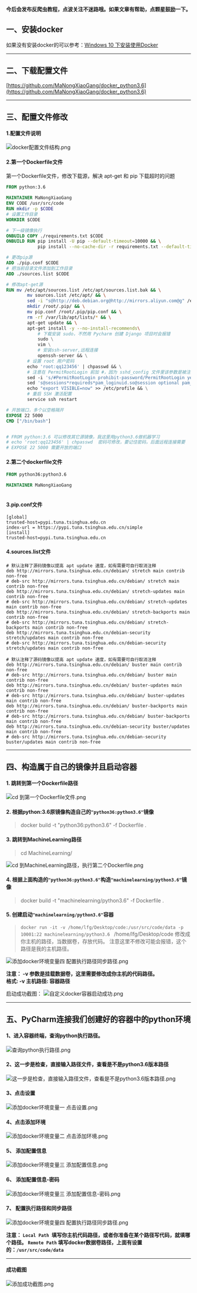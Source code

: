 **今后会发布反爬虫教程，点波关注不迷路哦。如果文章有帮助，点颗星鼓励一下。**

## 一、安装docker
如果没有安装docker的可以参考：[Windows 10 下安装使用Docker](https://www.jianshu.com/p/c7d35f406598)

---
## 二、下载配置文件
[https://github.com/MaNongXiaoGang/docker_python3.6](https://github.com/MaNongXiaoGang/docker_python3.6)

---
## 三、配置文件修改

#### 1.配置文件说明

![docker配置文件结构.png](https://upload-images.jianshu.io/upload_images/14530364-20841e3a266dac29.png?imageMogr2/auto-orient/strip%7CimageView2/2/w/1240)

#### 2.第一个Dockerfile文件
第一个Dockerfile文件，修改下载源，解决 apt-get 和 pip 下载超时的问题
```Dockerfile 
FROM python:3.6

MAINTAINER MaNongXiaoGang
ENV CODE /usr/src/code
RUN mkdir -p $CODE
# 设置工作目录
WORKDIR $CODE

# 下一级镜像执行
ONBUILD COPY ./requirements.txt $CODE
ONBUILD RUN pip install -U pip --default-timeout=10000 && \
            pip install --no-cache-dir -r requirements.txt --default-timeout=10000

# 更改pip源
ADD ./pip.conf $CODE
# 把当前目录文件添加到工作目录
ADD ./sources.list $CODE

# 修改apt-get源
RUN mv /etc/apt/sources.list /etc/apt/sources.list.bak && \
        mv sources.list /etc/apt/ && \
        sed -i "s@http://deb.debian.org@http://mirrors.aliyun.com@g" /etc/apt/sources.list && \
        mkdir /root/.pip/ && \
        mv pip.conf /root/.pip/pip.conf && \
        rm -rf /var/lib/apt/lists/* && \
        apt-get update && \
        apt-get install -y --no-install-recommends\
            # 下载安装 sudo，不然用 Pycharm 创建 Django 项目时会报错
            sudo \
            vim \
            # 安装ssh-server,远程连接
            openssh-server && \
        # 设置 root 用户密码
        echo 'root:qq123456' | chpasswd && \
        # 注意在 PermitRootLogin 前加 #，因为 sshd_config 文件里该参数是被注释的
        sed -i 's/#PermitRootLogin prohibit-password/PermitRootLogin yes/' /etc/ssh/sshd_config  && \
        sed 's@sessions*requireds*pam_loginuid.so@session optional pam_loginuid.so@g' -i /etc/pam.d/sshd && \
        echo "export VISIBLE=now" >> /etc/profile && \
        # 重启 SSH 激活配置
        service ssh restart

# 开放端口，多个以空格隔开
EXPOSE 22 5000
CMD ["/bin/bash"]


# FROM python:3.6 可以修改其它源镜像，我这里用python3.6做机器学习
# echo 'root:qq123456' | chpasswd  密码可修改，要记住密码，后面远程连接需要
# EXPOSE 22 5000 需要开放的端口
```
#### 2.第二个dockerfile文件
```Dockerfile
FROM python36:python3.6

MAINTAINER MaNongXiaoGang



```
#### 3.pip.conf文件
```
[global]
trusted-host=pypi.tuna.tsinghua.edu.cn
index-url = https://pypi.tuna.tsinghua.edu.cn/simple
[install]
trusted-host=pypi.tuna.tsinghua.edu.cn

```
#### 4.sources.list文件

```
# 默认注释了源码镜像以提高 apt update 速度，如有需要可自行取消注释
deb http://mirrors.tuna.tsinghua.edu.cn/debian/ stretch main contrib non-free
# deb-src http://mirrors.tuna.tsinghua.edu.cn/debian/ stretch main contrib non-free
deb http://mirrors.tuna.tsinghua.edu.cn/debian/ stretch-updates main contrib non-free
# deb-src http://mirrors.tuna.tsinghua.edu.cn/debian/ stretch-updates main contrib non-free
deb http://mirrors.tuna.tsinghua.edu.cn/debian/ stretch-backports main contrib non-free
# deb-src http://mirrors.tuna.tsinghua.edu.cn/debian/ stretch-backports main contrib non-free
deb http://mirrors.tuna.tsinghua.edu.cn/debian-security stretch/updates main contrib non-free
# deb-src http://mirrors.tuna.tsinghua.edu.cn/debian-security stretch/updates main contrib non-free

# 默认注释了源码镜像以提高 apt update 速度，如有需要可自行取消注释
deb http://mirrors.tuna.tsinghua.edu.cn/debian/ buster main contrib non-free
# deb-src http://mirrors.tuna.tsinghua.edu.cn/debian/ buster main contrib non-free
deb http://mirrors.tuna.tsinghua.edu.cn/debian/ buster-updates main contrib non-free
# deb-src http://mirrors.tuna.tsinghua.edu.cn/debian/ buster-updates main contrib non-free
deb http://mirrors.tuna.tsinghua.edu.cn/debian/ buster-backports main contrib non-free
# deb-src http://mirrors.tuna.tsinghua.edu.cn/debian/ buster-backports main contrib non-free
deb http://mirrors.tuna.tsinghua.edu.cn/debian-security buster/updates main contrib non-free
# deb-src http://mirrors.tuna.tsinghua.edu.cn/debian-security buster/updates main contrib non-free

```

---

## 四、构造属于自己的镜像并且启动容器

#### 1. 跳转到第一个Dockerfile路径

![cd 到第一个Dockerfile文件.png](https://upload-images.jianshu.io/upload_images/14530364-2709dce0f28af50a.png?imageMogr2/auto-orient/strip%7CimageView2/2/w/1240)

#### 2. 根据python:3.6原镜像构造自己的```"python36:python3.6"```镜像
> docker build -t "python36:python3.6" -f Dockerfile .

#### 3. 跳转到MachineLearning路径
>  cd MachineLearning/

![cd 到MachineLearning路径，执行第二个Dockerfile.png](https://upload-images.jianshu.io/upload_images/14530364-9e21c10282d92d1c.png?imageMogr2/auto-orient/strip%7CimageView2/2/w/1240)

#### 4. 根据上面构造的```"python36:python3.6"```构造```"machinelearning/python3.6"```镜像
>  docker build -t "machinelearning/python3.6" -f Dockerfile .

#### 5. 创建启动```"machinelearning/python3.6"```容器
> ```docker run -it -v /home/lfg/Desktop/code:/usr/src/code/data -p 10001:22 machinelearning/python3.6 ```
/home/lfg/Desktop/code 修改成你主机的路径，当数据卷，存放代码。
注意这里不修改可能会报错，这个路径是我的主机路径。


![添加docker环境变量四 配置执行路径同步路径.png](https://upload-images.jianshu.io/upload_images/14530364-2b2b26f5dd80ea89.png?imageMogr2/auto-orient/strip%7CimageView2/2/w/1240)

**注意：
 -v 参数是挂载数据卷，这里需要修改成你主机的代码路径。  
格式: -v 主机路径: 容器路径**

启动成功截图：
![自定义docker容器启动成功.png](https://upload-images.jianshu.io/upload_images/14530364-cb1e79d5ec9d27cc.png?imageMogr2/auto-orient/strip%7CimageView2/2/w/1240)




---
## 五、PyCharm连接我们创建好的容器中的python环境
#### 1、进入容器终端，查询python执行路径。

![查询python执行路径.png](https://upload-images.jianshu.io/upload_images/14530364-d8a33c7195c55cb3.png?imageMogr2/auto-orient/strip%7CimageView2/2/w/1240)

#### 2、这一步是检查，直接输入路径文件，查看是不是python3.6版本路径
![这一步是检查，直接输入路径文件，查看是不是python3.6版本路径.png](https://upload-images.jianshu.io/upload_images/14530364-03bf09c8625bcfe8.png?imageMogr2/auto-orient/strip%7CimageView2/2/w/1240)

#### 3、点击设置
![添加docker环境变量一 点击设置.png](https://upload-images.jianshu.io/upload_images/14530364-97a6bf2d16d7a66e.png?imageMogr2/auto-orient/strip%7CimageView2/2/w/1240)

#### 4、点击添加环境
![添加docker环境变量二 点击添加环境.png](https://upload-images.jianshu.io/upload_images/14530364-175f906fac1ceba6.png?imageMogr2/auto-orient/strip%7CimageView2/2/w/1240)

#### 5、 添加配置信息
![添加docker环境变量三 添加配置信息.png](https://upload-images.jianshu.io/upload_images/14530364-9f50bb55807fa359.png?imageMogr2/auto-orient/strip%7CimageView2/2/w/1240)
#### 6、 添加配置信息-密码
![添加docker环境变量三 添加配置信息-密码.png](https://upload-images.jianshu.io/upload_images/14530364-141588e1243f1360.png?imageMogr2/auto-orient/strip%7CimageView2/2/w/1240)
#### 7、 配置执行路径和同步路径

![添加docker环境变量四 配置执行路径同步路径.png](https://upload-images.jianshu.io/upload_images/14530364-5b6d54b6f78c3c8c.png?imageMogr2/auto-orient/strip%7CimageView2/2/w/1240)

**注意：
```Local Path ```填写你主机代码路径，或者你准备在某个路径写代码，就填哪个路径。 ```Remote Path``` 填写docker数据卷路径，上面有设置的：```/usr/src/code/data```**

---
#### 成功截图
![添加成功截图.png](https://upload-images.jianshu.io/upload_images/14530364-7c6924d5e5c1b3c9.png?imageMogr2/auto-orient/strip%7CimageView2/2/w/1240)




